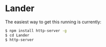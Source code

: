 Lander
======

The easiest way to get this running is currently:
```bash
$ npm install http-server -g
$ cd Lander
$ http-server
```
